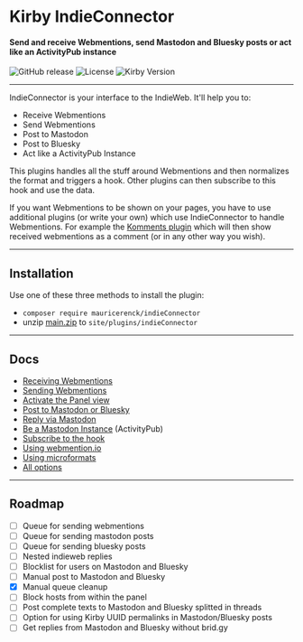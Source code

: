 # Kirby IndieConnector
#### Send and receive Webmentions, send Mastodon and Bluesky posts or act like an ActivityPub instance

![GitHub release](https://img.shields.io/github/release/mauricerenck/indieConnector.svg?maxAge=1800) ![License](https://img.shields.io/github/license/mashape/apistatus.svg) ![Kirby Version](https://img.shields.io/badge/Kirby-4%2B-black.svg)

---
IndieConnector is your interface to the IndieWeb. It'll help you to:

- Receive Webmentions
- Send Webmentions
- Post to Mastodon
- Post to Bluesky
- Act like a ActivityPub Instance

This plugins handles all the stuff around Webmentions and then normalizes the format and triggers a hook. Other plugins can then subscribe to this hook and use the data.

If you want Webmentions to be shown on your pages, you have to use additional plugins (or write your own) which use IndieConnector to handle Webmentions. For example the [Komments plugin](https://github.com/mauricerenck/komments) which will then show received webmentions as a comment (or in any other way you wish).

---
## Installation

Use one of these three methods to install the plugin:

- `composer require mauricerenck/indieConnector`
- unzip [main.zip](https://github.com/mauricerenck/indieConnector/releases/latest) to `site/plugins/indieConnector`

---

## Docs

* [Receiving Webmentions](docs/receiving.md)
* [Sending Webmentions](docs/sending.md)
* [Activate the Panel view](docs/panel-view.md)
* [Post to Mastodon or Bluesky](docs/mastodon.md)
* [Reply via Mastodon](docs/mastodon-replies.md)
* [Be a Mastodon Instance](docs/activitypub.md) (ActivityPub)
* [Subscribe to the hook](docs/hook.md)
* [Using webmention.io](docs/webmentionio.md)
* [Using microformats](docs/microformats.md)
* [All options](docs/options.md)

---

## Roadmap

- [ ] Queue for sending webmentions
- [ ] Queue for sending mastodon posts
- [ ] Queue for sending bluesky posts
- [ ] Nested indieweb replies
- [ ] Blocklist for users on Mastodon and Bluesky
- [ ] Manual post to Mastodon and Bluesky
- [x] Manual queue cleanup
- [ ] Block hosts from within the panel
- [ ] Post complete texts to Mastodon and Bluesky splitted in threads
- [ ] Option for using Kirby UUID permalinks in Mastodon/Bluesky posts
- [ ] Get replies from Mastodon and Bluesky without brid.gy
